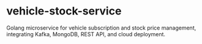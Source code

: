 # vehicle-stock-service
Golang microservice for vehicle subscription and stock price management, integrating Kafka, MongoDB, REST API, and cloud deployment.
